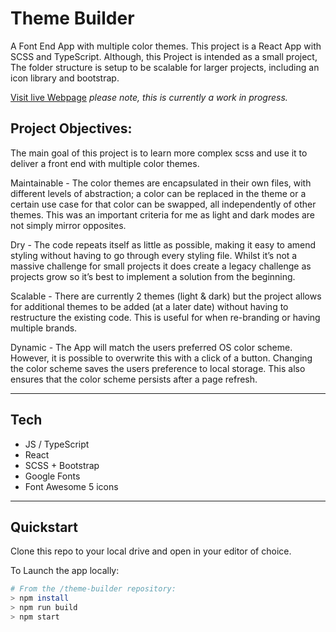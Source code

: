 # Theme Builder

A Font End App with multiple color themes. This project is a React App with SCSS and TypeScript. Although, this Project is intended as a small project, The folder structure is setup to be scalable for larger projects, including an icon library and bootstrap.  
  
[Visit live Webpage](https://joshdavies.github.io/theme-builder/)  *please note, this is currently a work in progress.*    
   
## Project Objectives:   
The main goal of this project is to learn more complex scss and use it to deliver a front end with multiple color themes.    
  
Maintainable - The color themes are encapsulated in their own files, with different levels of abstraction; a color can be replaced in the theme or a certain use case for that color can be swapped, all independently of other themes. This was an important criteria for me as light and dark modes are not simply mirror opposites.  
  
Dry - The code repeats itself as little as possible, making it easy to amend styling without having to go through every styling file. Whilst it’s not a massive challenge for small projects it does create a legacy challenge as projects grow so it’s best to implement a solution from the beginning.  
  
Scalable - There are currently 2 themes (light & dark) but the project allows for additional themes to be added (at a later date) without having to restructure the existing code. This is useful for when re-branding or having multiple brands.  
  
Dynamic - The App will match the users preferred OS color scheme. However, it is possible to overwrite this with a click of a button. Changing the color scheme saves the users preference to local storage. This also ensures that the color scheme persists after a page refresh.  
  
----------------
## Tech  
- JS / TypeScript  
- React  
- SCSS + Bootstrap  
- Google Fonts  
- Font Awesome 5 icons    

----------------
## Quickstart
Clone this repo to your local drive and open in your editor of choice.  

To Launch the app locally:  
```bash
# From the /theme-builder repository:
> npm install
> npm run build
> npm start
```
